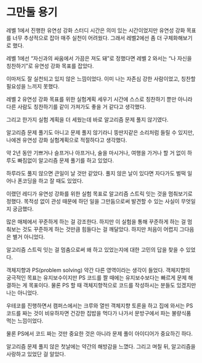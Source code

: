 # 그만둘 용기

레벨 1에서 진행한 유연성 강화 스터디 시간은 의미 있는 시간이었지만 유연성 강화 목표를 너무 추상적으로 잡아 매주 실천이 어려웠다. 그래서 레벨2에선 좀 더 구체화해보기로 했다. 

레벨 1에선 “자신과의 싸움에서 가끔은 져도 돼”로 정했다면 레벨 2 와서는 “나 자신을 칭찬하기”로 유연성 강화 목표를 잡았다. 

이마저도 잘 실천되고 있지 않은 느낌이었다. 이미 나는 자존심 강한 사람이었고, 칭찬할 필요성을 느끼지 못했다. 

레벨 2 유연성 강화 목표를 위한 실험계획 세우기 시간에 스스로 칭찬하기 뿐만 아니라 다른 사람도 칭찬하기를 같이 가져가도 좋을 거 같다고 생각했다. 

그리고 한가지 실험 계획을 더 세웠는데 바로 알고리즘 문제 풀지 않기였다.

알고리즘 문제 풀기도 아니고 문제 풀지 않기라니 뚱딴지같은 소리처럼 들릴 수 있지만, 나에겐 유연성 강화 실험계획으로 적절하다고 생각했다. 

약 2년 동안 기쁘거나 슬프거나 아프거나, 술을 마시거나, 여행을 가거나 할 거 없이 하루도 빠짐없이 알고리즘 문제 풀기를 하고 있었다.

하루라도 풀지 않으면 큰일이 날 것만 같았다. 풀지 않은 날이 있다면 자다가도 벌떡 일어나 폰코딩을 하고 잘 때도 있었다. 

이랬던 레디가 유연성 강화를 위한 실험 목표로 알고리즘 스트릭 잇는 것을 멈춰보기로 정했다. 목적성 없이 관성 때문에 하던 일을 그만둠으로써 발견할 수 있는 사실이 무엇일지 궁금했다. 

많은 매체에서 꾸준하게 하는 걸 강조한다. 하지만 이 실험을 통해 꾸준하게 하는 걸 멈춰보는 것도 꾸준하게 하는 것만큼 힘들다는 걸 깨달았다. 하지만 처음이 어렵지 그다음은 별거 아니었다. 

알고리즘 스트릭 잇는 걸 멈춤으로써 왜 하고 있었는지에 대한 고민의 답을 찾을 수 있었다. 

객체지향과 PS(problem solving) 약간 다른 영역이라는 생각이 들었다. 객체지향의 궁극적인 목표는 유지보수이지만 PS 코드를 짤 때에는 유지보수보다는 빠르게 문제 해결하는 게 목표이다. 물론 PS 할 때 객체지향적으로 코드를 작성하시는 분들도 있겠지만 나는 아니었다. 

우테코를 진행하면서 캠퍼스에서는 크루와 열띤 객체지향 토론을 하고 집에 와서는 PS 코드를 짜는 것이 비유하자면 건강한 집밥을 먹다가 나가서 문방구에서 파는 불량식품 먹는 느낌이었다. 

물론 PS에서 코드 짜는 것만 중요한 것은 아니라 문제 풀이 아이디어가 중요하긴 하다. 

알고리즘 문제 풀지 않은 첫날에는 약간의 해방감을 느꼈다. 그리고 며칠 뒤, 알고리즘을 사랑하고 있었단 걸 알았다.
